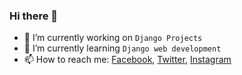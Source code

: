 ### Hi there 👋



- 🔭 I’m currently working on `Django Projects`
- 🌱 I’m currently learning `Django web development`
- 📫 How to reach me: [Facebook](https://www.facebook.com/krisna.mandal.589/), [Twitter](https://twitter.com/Krishna04643363), [Instagram](https://www.instagram.com/krisna.mandal.589/)

